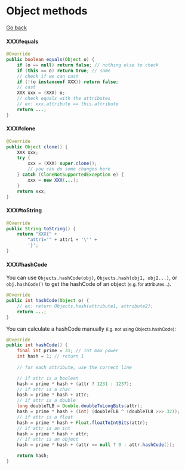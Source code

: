 # Object methods

[Go back](../index.md#object)

<div class="row row-cols-lg-2"><div>

#### XXX#equals

```java
@Override
public boolean equals(Object o) {
    if (o == null) return false; // nothing else to check
    if (this == o) return true; // same
    // check if we can cast
    if (!(o instanceof XXX)) return false;
    // cast
    XXX xxx = (XXX) o;
    // check equals with the attributes
    // ex: xxx.attribute == this.attribute
    return ...;
}
```

#### XXX#clone

```java
@Override
public Object clone() {
    XXX xxx;
    try {
        xxx = (XXX) super.clone();
        // you can do some changes here
    } catch (CloneNotSupportedException e) {
        xxx = new XXX(...);
    }
    return xxx;
}
```

#### XXX#toString

```java
@Override
public String toString() {
    return "XXX{" +
        "attr1='" + attr1 + '\'' +
        '}';
}
```

</div><div>

#### XXX#hashCode

You can use `Objects.hashCode(obj)`, `Objects.hash(obj1, obj2...)`, or `obj.hashCode()` to get the hashCode of an object <small>(e.g. for attributes...)</small>.

```java
@Override
public int hashCode(Object o) {
    // ex: return Objects.hash(attribute1, attribute2);
    return ...;
}
```

You can calculate a hashCode manually <small>(i.g. not using Objects.hashCode)</small>:

```java
@Override
public int hashCode() {
    final int prime = 31; // int max power
    int hash = 1; // return 1
    
    // for each attribute, use the correct line

    // if attr is a boolean
    hash = prime * hash + (attr ? 1231 : 1237);
    // if attr is a char
    hash = prime * hash + attr;
    // if attr is a double
    long doubleTLB = Double.doubleToLongBits(attr);
    hash = prime * hash + (int) (doubleTLB ^ (doubleTLB >>> 32));
    // if attr is a float
    hash = prime * hash + Float.floatToIntBits(attr);
    // if attr is an int
    hash = prime * hash + attr;
    // if attr is an object
    hash = prime * hash + (attr == null ? 0 : attr.hashCode());

    return hash;
}
```
</div></div>